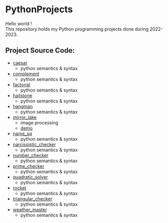 # PythonProjects
Hello world !\
This repository holds my Python programming projects done during 2022-2023.

## Project Source Code:
* [caesar](https://github.com/AnnbyLuO-O/MypythonProjects/blob/main/python_exercises/caesar.py)
  * python semantics & syntax
* [complement](https://github.com/AnnbyLuO-O/MypythonProjects/blob/main/python_exercises/complement.py)
  * python semantics & syntax
* [factorial](https://github.com/AnnbyLuO-O/MypythonProjects/blob/main/python_exercises/factorial.py)
  * python semantics & syntax
* [hailstone](https://github.com/AnnbyLuO-O/MypythonProjects/blob/main/python_exercises/hailstone.py)
  * python semantics & syntax
* [hangman](https://github.com/AnnbyLuO-O/MypythonProjects/blob/main/python_exercises/hangman.py)
  * python semantics & syntax
* [mirror_lake](https://github.com/AnnbyLuO-O/MypythonProjects/blob/main/python_exercises/mirror_lake.py)
  * image processing
  * [demo](https://youtu.be/tL2cgBmyFHo)
* [name_sq](https://github.com/AnnbyLuO-O/MypythonProjects/blob/main/python_exercises/name_sq.py)
  * python semantics & syntax
* [narcissistic_checker](https://github.com/AnnbyLuO-O/MypythonProjects/blob/main/python_exercises/narcissistic_checker.py)
  * python semantics & syntax
* [number_checker](https://github.com/AnnbyLuO-O/MypythonProjects/blob/main/python_exercises/number_checker.py)
  * python semantics & syntax
* [prime_checker](https://github.com/AnnbyLuO-O/MypythonProjects/blob/main/python_exercises/prime_checker.py)
  * python semantics & syntax
* [quadratic_solver](https://github.com/AnnbyLuO-O/MypythonProjects/blob/main/python_exercises/quadratic_solver.py)
  * python semantics & syntax
* [rocket](https://github.com/AnnbyLuO-O/MypythonProjects/blob/main/python_exercises/rocket.py)
  * python semantics & syntax
* [triangular_checker](https://github.com/AnnbyLuO-O/MypythonProjects/blob/main/python_exercises/triangular_checker.py)
  * python semantics & syntax
* [weather_master](https://github.com/AnnbyLuO-O/MypythonProjects/blob/main/python_exercises/weather_master.py)
  * python semantics & syntax

